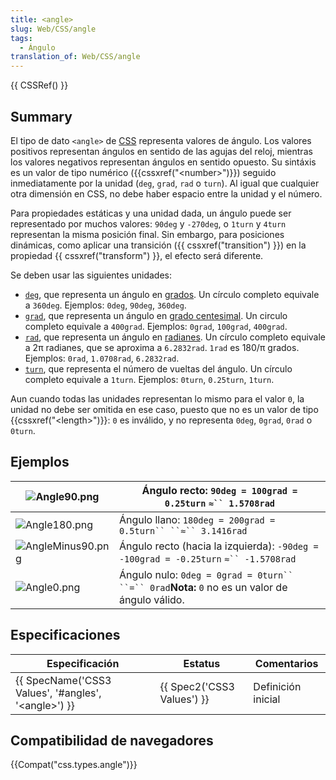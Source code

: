 ```yaml
---
title: <angle>
slug: Web/CSS/angle
tags:
  - Ángulo
translation_of: Web/CSS/angle
---
```

{{ CSSRef() }}

## Summary

El tipo de dato `<angle>` de [CSS](/es/docs/Web/CSS) representa valores de ángulo. Los valores positivos representan ángulos en sentido de las agujas del reloj, mientras los valores negativos representan ángulos en sentido opuesto. Su sintáxis es un valor de tipo numérico ({{cssxref("&lt;number&gt;")}}) seguido inmediatamente por la unidad (`deg`, `grad`, `rad` o `turn`). Al igual que cualquier otra dimensión en CSS, no debe haber espacio entre la unidad y el número.

Para propiedades estáticas y una unidad dada, un ángulo puede ser representado por muchos valores: `90deg` y `-270deg`, o `1turn` y `4turn` representan la misma posición final. Sin embargo, para posiciones dinámicas, como aplicar una transición ({{ cssxref("transition") }}) en la propiedad {{ cssxref("transform") }}, el efecto será diferente.

Se deben usar las siguientes unidades:

- [`deg`](), que representa un ángulo en [grados](https://es.wikipedia.org/wiki/Grado_sexagesimal). Un círculo completo equivale a `360deg`. Ejemplos: `0deg`, `90deg`, `360deg`.
- [`grad`](), que representa un ángulo en [grado centesimal](https://es.wikipedia.org/wiki/Grado_centesimal). Un circulo completo equivale a `400grad`. Ejemplos: `0grad`, `100grad`, `400grad`.
- [`rad`](), que representa un ángulo en [radianes](https://es.wikipedia.org/wiki/Radi%C3%A1n). Un círculo completo equivale a 2π radianes, que se aproxima a `6.2832rad`. `1rad` es 180/π grados. Ejemplos: `0rad`, `1.0708rad`, `6.2832rad`.
- [`turn`](), que representa el número de vueltas del ángulo. Un círculo completo equivale a `1turn`. Ejemplos: `0turn`, `0.25turn`, `1turn`.

Aun cuando todas las unidades representan lo mismo para el valor `0`, la unidad no debe ser omitida en ese caso, puesto que no es un valor de tipo {{cssxref("&lt;length&gt;")}}: `0` es inválido, y no representa `0deg`, `0grad`, `0rad` o `0turn`.

## Ejemplos

| ![Angle90.png](/@api/deki/files/5704/=Angle90.png)           | Ángulo recto: `90deg = 100grad = 0.25turn` ` ≈`` 1.5708rad `                                     |
| ------------------------------------------------------------ | ------------------------------------------------------------------------------------------------ |
| ![Angle180.png](/@api/deki/files/5706/=Angle180.png)         | Ángulo llano: ` 180deg = 200grad = 0.5turn`` ``≈`` 3.1416rad `                                   |
| ![AngleMinus90.png](/@api/deki/files/5707/=AngleMinus90.png) | Ángulo recto (hacia la izquierda): `-90deg = -100grad = -0.25turn` ` ≈`` -1.5708rad `            |
| ![Angle0.png](/@api/deki/files/5708/=Angle0.png)             | Ángulo nulo: ` 0deg = 0grad = 0turn`` ``=`` 0rad `**Nota:** `0` no es un valor de ángulo válido. |

## Especificaciones

| Especificación                                                               | Estatus                              | Comentarios        |
| ---------------------------------------------------------------------------- | ------------------------------------ | ------------------ |
| {{ SpecName('CSS3 Values', '#angles', '&lt;angle&gt;') }} | {{ Spec2('CSS3 Values') }} | Definición inicial |

## Compatibilidad de navegadores

{{Compat("css.types.angle")}}
